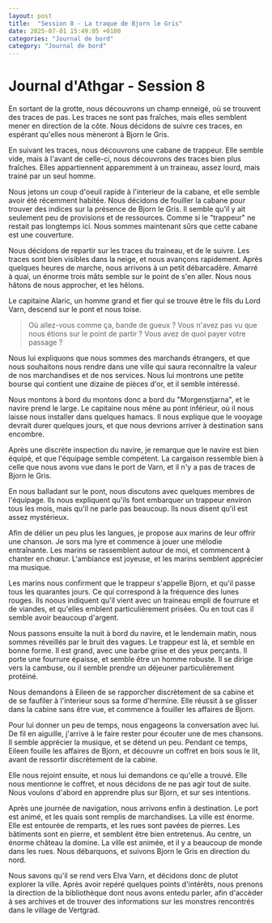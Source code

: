 ```yaml
---
layout: post
title:  "Session 8 - La traque de Bjorn le Gris"
date: 2025-07-01 15:49:05 +0100
categories: "Journal de bord"
category: "Journal de bord"
---
```


# Journal d'Athgar - Session 8

En sortant de la grotte, nous découvrons un champ enneigé, où se trouvent des traces de pas. Les traces ne sont pas fraîches, mais elles semblent mener en direction de la côte. Nous décidons de suivre ces traces, en espérant qu'elles nous mèneront à Bjorn le Gris.

En suivant les traces, nous découvrons une cabane de trappeur. Elle semble vide, mais à l'avant de celle-ci, nous découvrons des traces bien plus fraîches. Elles appartiennent apparemment à un traineau, assez lourd, mais trainé par un seul homme.

Nous jetons un coup d'oeuil rapide à l'interieur de la cabane, et elle semble avoir été récemment habitée. Nous décidons de fouiller la cabane pour trouver des indices sur la présence de Bjorn le Gris.
Il semble qu'il y ait seulement peu de provisions et de ressources. Comme si le "trappeur" ne restait pas longtemps ici. Nous sommes maintenant sûrs que cette cabane est une couverture.

Nous décidons de repartir sur les traces du traineau, et de le suivre. Les traces sont bien visibles dans la neige, et nous avançons rapidement. Après quelques heures de marche, nous arrivons à un petit débarcadère.
Amarré à quai, un énorme trois mâts semble sur le point de s'en aller. Nous nous hâtons de nous approcher, et les hêlons.

Le capitaine Alaric, un homme grand et fier qui se trouve être le fils du Lord Varn, descend sur le pont et nous toise.
> Où allez-vous comme ça, bande de gueux ? Vous n'avez pas vu que nous étions sur le point de partir ? Vous avez de quoi payer votre passage ?

Nous lui expliquons que nous sommes des marchands étrangers, et que nous souhaitons nous rendre dans une ville qui saura reconnaître la valeur de nos marchandises et de nos services.
Nous lui montrons une petite bourse qui contient une dizaine de pièces d'or, et il semble intéressé.

Nous montons à bord du montons donc a bord du "Morgenstjarna", et le navire prend le large. Le capitaine nous mêne au pont inférieur, où il nous laisse nous installer dans quelques hamacs. Il nous explique que le vooyage devrait durer quelques jours, et que nous devrions arriver à destination sans encombre.

Après une discrète inspection du navire, je remarque que le navire est bien équipé, et que l'équipage semble compétent. La cargaison ressemble bien à celle que nous avons vue dans le port de Varn, et il n'y a pas de traces de Bjorn le Gris.

En nous balladant sur le pont, nous discutons avec quelques membres de l'équipage. Ils nous expliquent qu'ils font embarquer un trappeur environ tous les mois, mais qu'il ne parle pas beaucoup. Ils nous disent qu'il est assez mystérieux.

Afin de délier un peu plus les langues, je propose aux marins de leur offrir une chanson. Je sors ma lyre et commence à jouer une mélodie entraînante. Les marins se rassemblent autour de moi, et commencent à chanter en chœur. L'ambiance est joyeuse, et les marins semblent apprécier ma musique.

Les marins nous confirment que le trappeur s'appelle Bjorn, et qu'il passe tous les quarantes jours. Ce qui correspond à la fréquence des lunes rouges. Ils noous indiquent qu'il vient avec un traineau empli de fourrure et de viandes, et qu'elles emblent particulièrement prisées. Ou en tout cas il semble avoir beaucoup d'argent.

Nous passons ensuite la nuit à bord du navire, et le lendemain matin, nous sommes réveillés par le bruit des vagues.
Le trappeur est là, et semble en bonne forme. Il est grand, avec une barbe grise et des yeux perçants. Il porte une fourrure épaisse, et semble être un homme robuste.
Il se dirige vers la cambuse, ou il semble prendre un déjeuner particulièrement protéiné.

Nous demandons à Eileen de se rapporcher discrètement de sa cabine et de se faufiler à l'interieur sous sa forme d'hermine. Elle réussit à se glisser dans la cabine sans être vue, et commence à fouiller les affaires de Bjorn.

Pour lui donner un peu de temps, nous engageons la conversation avec lui. De fil en aiguille, j'arrive à le faire rester pour écouter une de mes chansons. Il semble apprécier la musique, et se détend un peu. Pendant ce temps, Eileen fouille les affaires de Bjorn, et découvre un coffret en bois sous le lit, avant de ressortir discrètement de la cabine.

Elle nous rejoint ensuite, et nous lui demandons ce qu'elle a trouvé. Elle nous mentionne le coffret, et nous décidons de ne pas agir tout de suite. Nous voulons d'abord en apprendre plus sur Bjorn, et sur ses intentions.

Après une journée de navigation, nous arrivons enfin à destination. Le port est animé, et les quais sont remplis de marchandises. La ville est énorme. Elle est entourée de remparts, et les rues sont pavées de pierres. Les bâtiments sont en pierre, et semblent être bien entretenus. Au centre, un énorme château la domine.
La ville est animée, et il y a beaucoup de monde dans les rues.
Nous débarquons, et suivons Bjorn le Gris en direction du nord.

Nous savons qu'il se rend vers Elva Varn, et décidons donc de plutot explorer la ville. Après avoir repéré quelques points d'intérêts, nous prenons la direction de la bibliothèque dont nous avons entedu parler, afin d'accèder à ses archives et de trouver des informations sur les monstres rencontrés dans le village de Vertgrad.